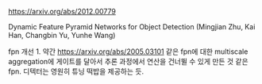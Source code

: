 https://arxiv.org/abs/2012.00779

Dynamic Feature Pyramid Networks for Object Detection (Mingjian Zhu, Kai Han, Changbin Yu, Yunhe Wang)

fpn 개선 1. 약간 https://arxiv.org/abs/2005.03101 같은 fpn에 대한 multiscale aggregation에 게이트를 달아서 추론 과정에서 연산을 건너뛸 수 있게 만든 것 같은 fpn. 디텍터는 영원히 튜닝 떡밥을 제공하는 듯.